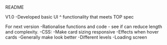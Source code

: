 README

V1.0
-Developed basic UI ^ functionality that meets TOP spec

For next version
-Rationalise functions and code - see if can reduce length and complexity.
-CSS:
    -Make card sizing responsive
    -Effects when hover cards
    -Generally  make look better
-Different levels
-Loading screen